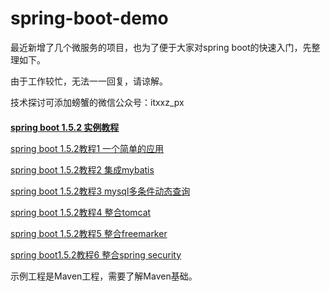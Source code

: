 # spring-boot-demo

最近新增了几个微服务的项目，也为了便于大家对spring boot的快速入门，先整理如下。

由于工作较忙，无法一一回复，请谅解。

技术探讨可添加螃蟹的微信公众号：itxxz_px

<h2 style="font-size: 14px;"><a href="http://www.itxxz.com/a/opensource/2017/0319/spring_boot.html" target="_blank">spring boot 1.5.2 实例教程</a></h2>
<p style="font-size: 14px;"><a href="http://www.itxxz.com/a/opensource/2017/0319/890.html" target="_blank">spring boot 1.5.2教程1 一个简单的应用</a></p>
<p style="font-size: 14px;"><a href="http://www.itxxz.com/a/opensource/2017/0319/891.html" target="_blank">spring boot 1.5.2教程2 集成mybatis</a></p>
<p style="font-size: 14px;"><a href="http://www.itxxz.com/a/opensource/2017/0320/892.html" target="_blank">spring boot 1.5.2教程3 mysql多条件动态查询</a></p>
<p style="font-size: 14px;"><a href="http://www.itxxz.com/a/opensource/2017/0320/896.html" target="_blank">spring boot 1.5.2教程4 整合tomcat</a></p>
<p style="font-size: 14px;"><a href="http://www.itxxz.com/a/opensource/2017/0320/897.html" target="_blank">spring boot 1.5.2教程5 整合freemarker</a></p>
<p style="font-size: 14px;"><a href="http://www.itxxz.com/a/opensource/2017/0320/899.html" target="_blank">spring boot1.5.2教程6 整合spring security</a></p>

<p style="font-size: 14px;">示例工程是Maven工程，需要了解Maven基础。</p>
